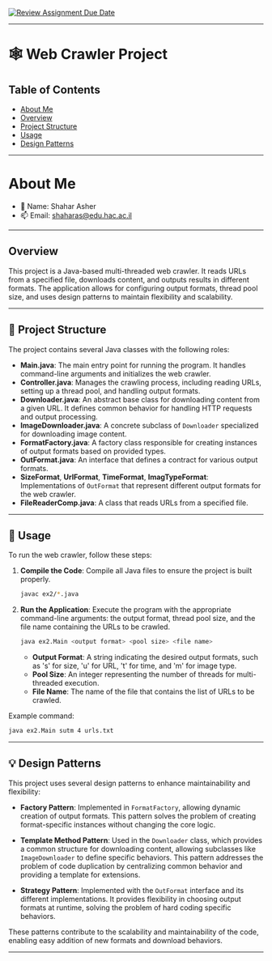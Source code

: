 [![Review Assignment Due Date](https://classroom.github.com/assets/deadline-readme-button-24ddc0f5d75046c5622901739e7c5dd533143b0c8e959d652212380cedb1ea36.svg)](https://classroom.github.com/a/XpMVWSvD)

---
# 🕸️ Web Crawler Project

## Table of Contents

- [About Me](#about-me)
- [Overview](#overview)
- [Project Structure](#-project-structure)
- [Usage](#-usage)
- [Design Patterns](#-design-patterns)

---

# About Me

- 💁 Name: Shahar Asher
- 📫 Email: [shaharas@edu.hac.ac.il](mailto:shaharas@edu.hac.ac.il)

---

## Overview

This project is a Java-based multi-threaded web crawler. It reads URLs from a specified file, downloads content, and outputs results in different formats. The application allows for configuring output formats, thread pool size, and uses design patterns to maintain flexibility and scalability.

---

## 📂 Project Structure

The project contains several Java classes with the following roles:

- **Main.java**: The main entry point for running the program. It handles command-line arguments and initializes the web crawler.
- **Controller.java**: Manages the crawling process, including reading URLs, setting up a thread pool, and handling output formats.
- **Downloader.java**: An abstract base class for downloading content from a given URL. It defines common behavior for handling HTTP requests and output processing.
- **ImageDownloader.java**: A concrete subclass of `Downloader` specialized for downloading image content.
- **FormatFactory.java**: A factory class responsible for creating instances of output formats based on provided types.
- **OutFormat.java**: An interface that defines a contract for various output formats.
- **SizeFormat**, **UrlFormat**, **TimeFormat**, **ImagTypeFormat**: Implementations of `OutFormat` that represent different output formats for the web crawler.
- **FileReaderComp.java**: A class that reads URLs from a specified file.

---

## 🚀 Usage

To run the web crawler, follow these steps:

1. **Compile the Code**:
   Compile all Java files to ensure the project is built properly.

   ```bash
   javac ex2/*.java
   ```

2. **Run the Application**:
   Execute the program with the appropriate command-line arguments: the output format, thread pool size, and the file name containing the URLs to be crawled.

   ```bash
   java ex2.Main <output format> <pool size> <file name>
   ```

    - **Output Format**: A string indicating the desired output formats, such as 's' for size, 'u' for URL, 't' for time, and 'm' for image type.
    - **Pool Size**: An integer representing the number of threads for multi-threaded execution.
    - **File Name**: The name of the file that contains the list of URLs to be crawled.

Example command:
```bash
java ex2.Main sutm 4 urls.txt
```

---

## 💡 Design Patterns

This project uses several design patterns to enhance maintainability and flexibility:

- **Factory Pattern**: Implemented in `FormatFactory`, allowing dynamic creation of output formats. This pattern solves the problem of creating format-specific instances without changing the core logic.

- **Template Method Pattern**: Used in the `Downloader` class, which provides a common structure for downloading content, allowing subclasses like `ImageDownloader` to define specific behaviors. This pattern addresses the problem of code duplication by centralizing common behavior and providing a template for extensions.

- **Strategy Pattern**: Implemented with the `OutFormat` interface and its different implementations. It provides flexibility in choosing output formats at runtime, solving the problem of hard coding specific behaviors.

These patterns contribute to the scalability and maintainability of the code, enabling easy addition of new formats and download behaviors.

---